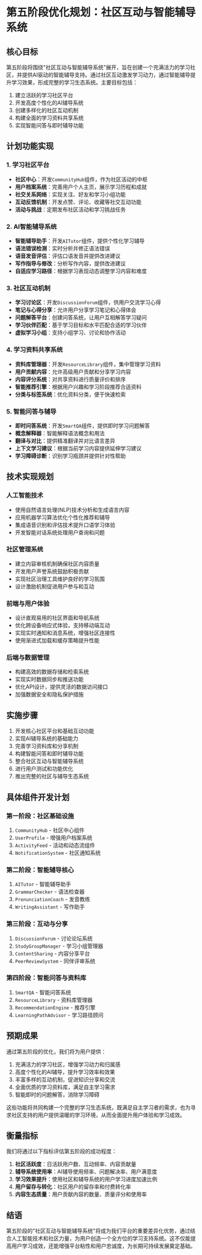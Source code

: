 # 第五阶段优化规划：社区互动与智能辅导系统

## 核心目标

第五阶段将围绕"社区互动与智能辅导系统"展开，旨在创建一个充满活力的学习社区，并提供AI驱动的智能辅导支持。通过社区互动激发学习动力，通过智能辅导提升学习效果，形成完整的学习生态系统。主要目标包括：

1. 建立活跃的学习社区平台
2. 开发高度个性化的AI辅导系统
3. 创建多样化的社区互动机制
4. 构建全面的学习资料共享系统
5. 实现智能问答与即时辅导功能

## 计划功能实现

### 1. 学习社区平台

- **社区中心**：开发`CommunityHub`组件，作为社区活动的中枢
- **用户档案系统**：完善用户个人主页，展示学习历程和成就
- **社交关系网络**：实现关注、好友和学习小组功能
- **互动反馈机制**：开发点赞、评论、收藏等社交互动功能
- **活动与挑战**：定期发布社区活动和学习挑战任务

### 2. AI智能辅导系统

- **智能辅导助手**：开发`AITutor`组件，提供个性化学习辅导
- **语法错误检测**：实时分析并修正语法错误
- **语音发音评估**：评估口语发音并提供改进建议
- **写作指导与修改**：分析写作内容，提供改进建议
- **自适应学习路径**：根据学习表现动态调整学习内容和难度

### 3. 社区互动机制

- **学习讨论区**：开发`DiscussionForum`组件，供用户交流学习心得
- **笔记与心得分享**：允许用户分享学习笔记和心得体会
- **问题解答平台**：创建问答系统，让用户互相解答学习疑问
- **学习伙伴匹配**：基于学习目标和水平匹配合适的学习伙伴
- **虚拟学习小组**：支持小组学习、讨论和协作活动

### 4. 学习资料共享系统

- **资料库管理器**：开发`ResourceLibrary`组件，集中管理学习资料
- **用户贡献内容**：允许高级用户贡献和分享学习内容
- **内容评分系统**：对共享资料进行质量评价和排序
- **智能推荐引擎**：根据用户兴趣和学习阶段推荐合适资料
- **分类与标签系统**：优化资料分类，便于快速检索

### 5. 智能问答与辅导

- **即时问答系统**：开发`SmartQA`组件，提供即时学习问题解答
- **概念解释器**：智能解释语法概念和用法
- **翻译与对比**：提供精准翻译并对比语言差异
- **上下文学习建议**：根据当前学习内容提供延伸学习建议
- **学习障碍诊断**：识别学习瓶颈并提供针对性帮助

## 技术实现规划

### 人工智能技术

- 使用自然语言处理(NLP)技术分析和生成语言内容
- 应用机器学习算法优化个性化推荐和辅导
- 集成语音识别和评估技术提升口语学习体验
- 开发智能对话系统处理用户查询和问题

### 社区管理系统

- 建立内容审核机制确保社区内容质量
- 开发用户声誉系统鼓励积极贡献
- 实现社区治理工具维护良好的学习氛围
- 设计激励机制促进用户参与和互动

### 前端与用户体验

- 设计直观易用的社区界面和导航系统
- 优化跨设备响应式体验，支持移动端互动
- 实现实时通知和消息系统，增强社区连接性
- 使用渐进式加载和缓存策略提升性能

### 后端与数据管理

- 构建高效的数据存储和检索系统
- 实现实时数据同步和推送功能
- 优化API设计，提供灵活的数据访问接口
- 加强数据安全和隐私保护措施

## 实施步骤

1. 开发核心社区平台和基础互动功能
2. 实现AI辅导系统的基础能力
3. 完善学习资料库和分享机制
4. 构建智能问答和即时辅导功能
5. 整合社区互动与智能辅导系统
6. 进行用户测试和功能优化
7. 推出完整的社区与辅导生态系统

## 具体组件开发计划

### 第一阶段：社区基础设施

1. `CommunityHub` - 社区中心组件
2. `UserProfile` - 增强用户档案系统
3. `ActivityFeed` - 活动和动态流组件
4. `NotificationSystem` - 社区通知系统

### 第二阶段：智能辅导核心

1. `AITutor` - 智能辅导助手
2. `GrammarChecker` - 语法检查器
3. `PronunciationCoach` - 发音教练
4. `WritingAssistant` - 写作助手

### 第三阶段：互动与分享

1. `DiscussionForum` - 讨论论坛系统
2. `StudyGroupManager` - 学习小组管理器
3. `ContentSharing` - 内容分享平台
4. `PeerReviewSystem` - 同伴评审系统

### 第四阶段：智能问答与资料库

1. `SmartQA` - 智能问答系统
2. `ResourceLibrary` - 资料库管理器
3. `RecommendationEngine` - 推荐引擎
4. `LearningPathAdvisor` - 学习路径顾问

## 预期成果

通过第五阶段的优化，我们将为用户提供：

1. 充满活力的学习社区，增强学习动力和归属感
2. 高度个性化的AI辅导，提升学习效率和效果
3. 丰富多样的互动机制，促进知识分享和交流
4. 全面优质的学习资料库，满足自主学习需求
5. 智能即时的问题解答，消除学习障碍

这些功能将共同构建一个完整的学习生态系统，既满足自主学习者的需求，也为寻求社区支持的用户提供温暖的学习环境，从而全面提升用户体验和学习成效。

## 衡量指标

我们将通过以下指标评估第五阶段的成功程度：

1. **社区活跃度**：日活跃用户数、互动频率、内容贡献量
2. **辅导系统使用率**：AI辅导使用频率、问题解决率、用户满意度
3. **学习效果提升**：使用社区和辅导系统的用户学习进度加速比例
4. **用户留存与转化**：社区用户的留存率和付费转化率
5. **内容生态质量**：用户贡献内容的数量、质量评分和使用率

## 结语

第五阶段的"社区互动与智能辅导系统"将成为我们平台的重要差异化优势，通过结合人工智能技术和社区力量，为用户创造一个全方位的学习支持系统。这不仅能提高用户学习成效，还能增强平台粘性和用户忠诚度，为长期可持续发展奠定基础。 